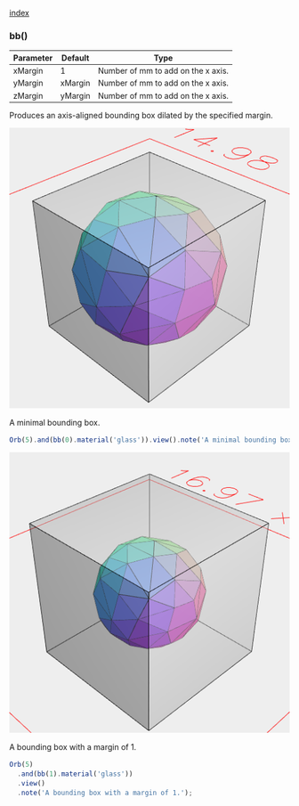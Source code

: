 [index](../../nb/api/index.md)
### bb()
Parameter|Default|Type
---|---|---
xMargin|1|Number of mm to add on the x axis.
yMargin|xMargin|Number of mm to add on the x axis.
zMargin|yMargin|Number of mm to add on the x axis.

Produces an axis-aligned bounding box dilated by the specified margin.

![Image](bb.md.$2.png)

A minimal bounding box.

```JavaScript
Orb(5).and(bb(0).material('glass')).view().note('A minimal bounding box.');
```

![Image](bb.md.$3.png)

A bounding box with a margin of 1.

```JavaScript
Orb(5)
  .and(bb(1).material('glass'))
  .view()
  .note('A bounding box with a margin of 1.');
```
